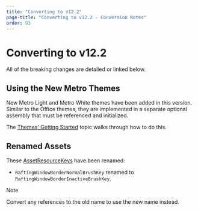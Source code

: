 ```yaml
---
title: "Converting to v12.2"
page-title: "Converting to v12.2 - Conversion Notes"
order: 93
---
```

# Converting to v12.2

All of the breaking changes are detailed or linked below.

## Using the New Metro Themes

New Metro Light and Metro White themes have been added in this version.  Similar to the Office themes, they are implemented in a separate optional assembly that must be referenced and initialized.

The [Themes' Getting Started](../themes/getting-started.md) topic walks through how to do this.

## Renamed Assets

These [AssetResourceKeys](xref:@ActiproUIRoot.Themes.AssetResourceKeys) have been renamed:

- `RaftingWindowBorderNormalBrushKey` renamed to `RaftingWindowBorderInactiveBrushKey`.

> [!NOTE]
> Convert any references to the old name to use the new name instead.
